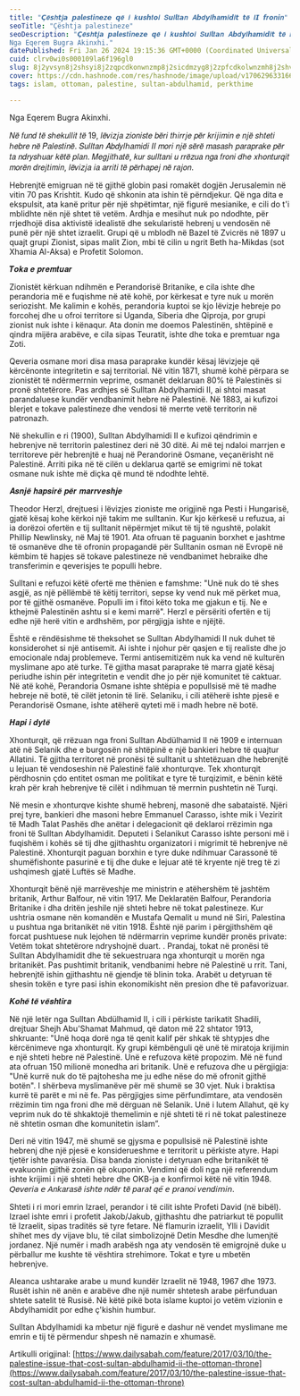 ```yaml
---
title: "𝘾̧𝒆̈𝙨𝒉𝙩𝒋𝙖 𝙥𝒂𝙡𝒆𝙨𝒕𝙞𝒏𝙚𝒛𝙚 𝙦𝒆̈ 𝒊 𝒌𝙪𝒔𝙝𝒕𝙤𝒊 𝑺𝙪𝒍𝙡𝒕𝙖𝒏 𝑨𝙗𝒅𝙮𝒍𝙝𝒂𝙢𝒊𝙙𝒊𝙩 𝙩𝒆̈ 𝑰𝙄 𝙛𝒓𝙤𝒏𝙞𝒏"
seoTitle: "Çështja palestineze"
seoDescription: "𝘾̧𝒆̈𝙨𝒉𝙩𝒋𝙖 𝙥𝒂𝙡𝒆𝙨𝒕𝙞𝒏𝙚𝒛𝙚 𝙦𝒆̈ 𝒊 𝒌𝙪𝒔𝙝𝒕𝙤𝒊 𝑺𝙪𝒍𝙡𝒕𝙖𝒏 𝑨𝙗𝒅𝙮𝒍𝙝𝒂𝙢𝒊𝙙𝒊𝙩 𝙩𝒆̈ 𝑰𝙄 𝙛𝒓𝙤𝒏𝙞𝒏. 
Nga Eqerem Bugra Akinxhi."
datePublished: Fri Jan 26 2024 19:15:36 GMT+0000 (Coordinated Universal Time)
cuid: clrv0wi0s000109la6f196gl0
slug: 8j2yvsyn8j2shsyi8j2zqpcdkonwnzmp8j2sicdmzyg8j2zpfcdkolwnzmh8j2shvcdmajwnzkv8j2znvcdkownzma8j2smcdmzog8j2zpvcdkobmicdwnzkkipcdkozwnzmq8j2slpcdmz3wnzkv8j2zppcdkoog8j2ruvcdmarwnzkn8j2zofcdkpxwnzmw8j2sjydwnzgo8j2zlcdkoxwnzmu8j2sjfcdmz3wnzkc8j2zovcdkorwnzmz8j2sivcdmakg8j2zqfcdkobmicdwnzgw8j2zhcdwnzmb8j2skcdmatwnzkp8j2znvcdko8
cover: https://cdn.hashnode.com/res/hashnode/image/upload/v1706296331663/5a3d2129-bac5-4208-b047-9af586d15aa1.jpeg
tags: islam, ottoman, palestine, sultan-abdulhamid, perkthime

---
```


Nga Eqerem Bugra Akinxhi.

𝑁𝑒̈ 𝑓𝑢𝑛𝑑 𝑡𝑒̈ 𝑠ℎ𝑒𝑘𝑢𝑙𝑙𝑖𝑡 𝑡𝑒̈ 19, 𝑙𝑒̈𝑣𝑖𝑧𝑗𝑎 𝑧𝑖𝑜𝑛𝑖𝑠𝑡𝑒 𝑏𝑒̈𝑟𝑖 𝑡ℎ𝑖𝑟𝑟𝑗𝑒 𝑝𝑒̈𝑟 𝑘𝑟𝑖𝑗𝑖𝑚𝑖𝑛 𝑒 𝑛𝑗𝑒̈ 𝑠ℎ𝑡𝑒𝑡𝑖 ℎ𝑒𝑏𝑟𝑒 𝑛𝑒̈ 𝑃𝑎𝑙𝑒𝑠𝑡𝑖𝑛𝑒̈. 𝑆𝑢𝑙𝑙𝑡𝑎𝑛 𝐴𝑏𝑑𝑦𝑙ℎ𝑎𝑚𝑖𝑑𝑖 𝐼𝐼 𝑚𝑜𝑟𝑖 𝑛𝑗𝑒̈ 𝑠𝑒̈𝑟𝑒̈ 𝑚𝑎𝑠𝑎𝑠ℎ 𝑝𝑎𝑟𝑎𝑝𝑟𝑎𝑘𝑒 𝑝𝑒̈𝑟 𝑡𝑎 𝑛𝑑𝑟𝑦𝑠ℎ𝑢𝑎𝑟 𝑘𝑒̈𝑡𝑒̈ 𝑝𝑙𝑎𝑛. 𝑀𝑒𝑔𝑗𝑖𝑡ℎ𝑎𝑡𝑒̈, 𝑘𝑢𝑟 𝑠𝑢𝑙𝑙𝑡𝑎𝑛𝑖 𝑢 𝑟𝑟𝑒̈𝑧𝑢𝑎 𝑛𝑔𝑎 𝑓𝑟𝑜𝑛𝑖 𝑑ℎ𝑒 𝑥ℎ𝑜𝑛𝑡𝑢𝑟𝑞𝑖𝑡 𝑚𝑜𝑟𝑒̈𝑛 𝑑𝑟𝑒𝑗𝑡𝑖𝑚𝑖𝑛, 𝑙𝑒̈𝑣𝑖𝑧𝑗𝑎 𝑖𝑎 𝑎𝑟𝑟𝑖𝑡𝑖 𝑡𝑒̈ 𝑝𝑒̈𝑟ℎ𝑎𝑝𝑒𝑗 𝑛𝑒̈ 𝑟𝑎𝑗𝑜𝑛.

Hebrenjtë emigruan në të gjithë globin pasi romakët dogjën Jerusalemin në vitin 70 pas Krishtit. Kudo që shkonin ata ishin të përndjekur. Që nga dita e ekspulsit, ata kanë pritur për një shpëtimtar, një figurë mesianike, e cili do t'i mblidhte nën një shtet të vetëm. Ardhja e mesihut nuk po ndodhte, për rrjedhojë disa aktivistë idealistë dhe sekularistë hebrenj u vendosën në punë për një shtet izraelit. Grupi që u mblodh në Bazel të Zvicrës në 1897 u quajt grupi Zionist, sipas malit Zion, mbi të cilin u ngrit Beth ha-Mikdas (sot Xhamia Al-Aksa) e Profetit Solomon.

𝑻𝒐𝒌𝒂 𝒆 𝒑𝒓𝒆𝒎𝒕𝒖𝒂𝒓

Zionistët kërkuan ndihmën e Perandorisë Britanike, e cila ishte dhe perandoria më e fuqishme në atë kohë, por kërkesat e tyre nuk u morën seriozisht. Me kalimin e kohës, perandoria kuptoi se kjo lëvizje hebreje po forcohej dhe u ofroi territore si Uganda, Siberia dhe Qiproja, por grupi zionist nuk ishte i kënaqur. Ata donin me doemos Palestinën, shtëpinë e qindra mijëra arabëve, e cila sipas Teuratit, ishte dhe toka e premtuar nga Zoti.

Qeveria osmane mori disa masa paraprake kundër kësaj lëvizjeje që kërcënonte integritetin e saj territorial. Në vitin 1871, shumë kohë përpara se zionistët të ndërmerrnin veprime, osmanët deklaruan 80% të Palestinës si pronë shtetërore. Pas ardhjes së Sulltan Abdylhamidi II, ai shtoi masat parandaluese kundër vendbanimit hebre në Palestinë. Në 1883, ai kufizoi blerjet e tokave palestineze dhe vendosi të merrte vetë territorin në patronazh.

Në shekullin e ri (1900), Sulltan Abdylhamidi II e kufizoi qëndrimin e hebrenjve në territorin palestinez deri në 30 ditë. Ai më tej ndaloi marrjen e territoreve për hebrenjtë e huaj në Perandorinë Osmane, veçanërisht në Palestinë. Arriti pika në të cilën u deklarua qartë se emigrimi në tokat osmane nuk ishte më diçka që mund të ndodhte lehtë.

𝑨𝒔𝒏𝒋𝒆̈ 𝒉𝒂𝒑𝒔𝒊𝒓𝒆̈ 𝒑𝒆̈𝒓 𝒎𝒂𝒓𝒓𝒗𝒆𝒔𝒉𝒋𝒆

Theodor Herzl, drejtuesi i lëvizjes zioniste me origjinë nga Pesti i Hungarisë, gjatë kësaj kohe kërkoi një takim me sulltanin. Kur kjo kërkesë u refuzua, ai ia dorëzoi ofertën e tij sulltanit nëpërmjet mikut të tij të ngushtë, polakit Phillip Newlinsky, në Maj të 1901. Ata ofruan të paguanin borxhet e jashtme të osmanëve dhe të ofronin propagandë për Sulltanin osman në Evropë në këmbim të hapjes së tokave palestineze në vendbanimet hebraike dhe transferimin e qeverisjes te populli hebre.

Sulltani e refuzoi këtë ofertë me thënien e famshme: "Unë nuk do të shes asgjë, as një pëllëmbë të këtij territori, sepse ky vend nuk më përket mua, por të gjithë osmanëve. Populli im i fitoi këto toka me gjakun e tij. Ne e kthejmë Palestinën ashtu si e kemi marrë". Herzl e përsëriti ofertën e tij edhe një herë vitin e ardhshëm, por përgjigja ishte e njëjtë.

Është e rëndësishme të theksohet se Sulltan Abdylhamidi II nuk duhet të konsiderohet si një antisemit. Ai ishte i njohur për qasjen e tij realiste dhe jo emocionale ndaj problemeve. Termi antisemitizëm nuk ka vend në kulturën myslimane apo atë turke. Të gjitha masat paraprake të marra gjatë kësaj periudhe ishin për integritetin e vendit dhe jo për një komunitet të caktuar. Në atë kohë, Perandoria Osmane ishte shtëpia e popullsisë më të madhe hebreje në botë, të cilët jetonin të lirë. Selaniku, i cili atëherë ishte pjesë e Perandorisë Osmane, ishte atëherë qyteti më i madh hebre në botë.

𝑯𝒂𝒑𝒊 𝒊 𝒅𝒚𝒕𝒆̈

Xhonturqit, që rrëzuan nga froni Sulltan Abdülhamid II në 1909 e internuan atë në Selanik dhe e burgosën në shtëpinë e një bankieri hebre të quajtur Allatini. Të gjitha territoret në pronësi të sulltanit u shtetëzuan dhe hebrenjtë u lejuan të vendoseshin në Palestinë falë xhonturqve. Tek xhonturqit përdhosnin çdo entitet osman me politikat e tyre të turqizimit, e bënin këtë krah për krah hebrenjve të cilët i ndihmuan të merrnin pushtetin në Turqi.

Në mesin e xhonturqve kishte shumë hebrenj, masonë dhe sabataistë. Njëri prej tyre, bankieri dhe masoni hebre Emmanuel Carasso, ishte mik i Vezirit të Madh Talat Pashës dhe anëtar i delegacionit që deklaroi rrëzimin nga froni të Sulltan Abdylhamidit. Deputeti i Selanikut Carasso ishte personi më i fuqishëm i kohës së tij dhe gjithashtu organizatori i migrimit të hebrenjve në Palestinë. Xhonturqit paguan borxhin e tyre duke ndihmuar Carassonë të shumëfishonte pasurinë e tij dhe duke e lejuar atë të kryente një treg të zi ushqimesh gjatë Luftës së Madhe.

Xhonturqit bënë një marrëveshje me ministrin e atëhershëm të jashtëm britanik, Arthur Balfour, në vitin 1917. Me Deklaratën Balfour, Perandoria Britanike i dha dritën jeshile një shteti hebre në tokat palestineze. Kur ushtria osmane nën komandën e Mustafa Qemalit u mund në Siri, Palestina u pushtua nga britanikët në vitin 1918. Është një parim i përgjithshëm që forcat pushtuese nuk lejohen të ndërmarrin veprime kundër pronës private: Vetëm tokat shtetërore ndryshojnë duart. . Prandaj, tokat në pronësi të Sulltan Abdylhamidit dhe të sekuestruara nga xhonturqit u morën nga britanikët. Pas pushtimit britanik, vendbanimi hebre në Palestinë u rrit. Tani, hebrenjtë ishin gjithashtu në gjendje të blinin toka. Arabët u detyruan të shesin tokën e tyre pasi ishin ekonomikisht nën presion dhe të pafavorizuar.

𝑲𝒐𝒉𝒆̈ 𝒕𝒆̈ 𝒗𝒆̈𝒔𝒉𝒕𝒊𝒓𝒂

Në një letër nga Sulltan Abdülhamid II, i cili i përkiste tarikatit Shadili, drejtuar Shejh Abu'Shamat Mahmud, që daton më 22 shtator 1913, shkruante: "Unë hoqa dorë nga të qenit kalif për shkak të shtypjes dhe kërcënimeve nga xhonturqit. Ky grupi këmbënguli që unë të miratoja krijimin e një shteti hebre në Palestinë. Unë e refuzova këtë propozim. Më në fund ata ofruan 150 milionë monedha ari britanik. Unë e refuzova dhe u përgjigja: "Unë kurrë nuk do të pajtohesha me ju edhe nëse do më ofronit gjithë botën". I shërbeva myslimanëve për më shumë se 30 vjet. Nuk i braktisa kurrë të parët e mi në fe. Pas përgjigjes sime përfundimtare, ata vendosën rrëzimin tim nga froni dhe më dërguan në Selanik. Unë i lutem Allahut, që ky veprim nuk do të shkaktojë themelimin e një shteti të ri në tokat palestineze në shtetin osman dhe komunitetin islam”.

Deri në vitin 1947, më shumë se gjysma e popullsisë në Palestinë ishte hebrenj dhe një pjesë e konsiderueshme e territorit u përkiste atyre. Hapi tjetër ishte pavarësia. Disa banda zioniste i detyruan edhe britanikët të evakuonin gjithë zonën që okuponin. Vendimi që doli nga një referendum ishte krijimi i një shteti hebre dhe OKB-ja e konfirmoi këtë në vitin 1948. 𝘘𝑒𝘷𝑒𝘳𝑖𝘢 𝘦 𝘈𝑛𝘬𝑎𝘳𝑎𝘴𝑒̈ 𝑖𝘴ℎ𝘵𝑒 𝑛𝘥𝑒̈𝘳 𝘵𝑒̈ 𝑝𝘢𝑟𝘢𝑡 𝑞𝘦̈ 𝘦 𝘱𝑟𝘢𝑛𝘰𝑖 𝑣𝘦𝑛𝘥𝑖𝘮𝑖𝘯.

Shteti i ri mori emrin Izrael, perandor i të cilit ishte Profeti David (në bibël). Izrael ishte emri i profetit Jakob/Jakub, gjithashtu dhe patriarkut të popullit të Izraelit, sipas traditës së tyre fetare. Në flamurin izraelit, Ylli i Davidit shihet mes dy vijave blu, të cilat simbolizojnë Detin Mesdhe dhe lumenjtë jordanez. Një numër i madh arabësh nga aty vendosën të emigrojnë duke u përballur me kushte të vështira strehimore. Tokat e tyre u mbetën hebrenjve.

Aleanca ushtarake arabe u mund kundër Izraelit në 1948, 1967 dhe 1973. Rusët ishin në anën e arabëve dhe një numër shtetesh arabe përfunduan shtete satelit të Rusisë. Në këtë pikë bota islame kuptoi jo vetëm vizionin e Abdylhamidit por edhe ç'kishin humbur.

Sulltan Abdylhamidi ka mbetur një figurë e dashur në vendet myslimane me emrin e tij të përmendur shpesh në namazin e xhumasë.

Artikulli origjinal: [https://www.dailysabah.com/feature/2017/03/10/the-palestine-issue-that-cost-sultan-abdulhamid-ii-the-ottoman-throne](https://www.dailysabah.com/feature/2017/03/10/the-palestine-issue-that-cost-sultan-abdulhamid-ii-the-ottoman-throne)
